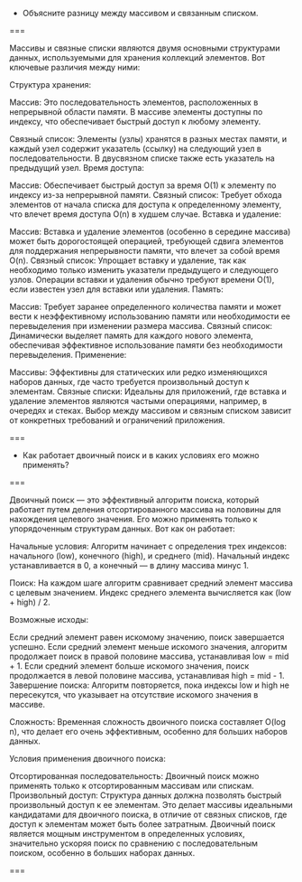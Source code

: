 - Объясните разницу между массивом и связанным списком.

===

Массивы и связные списки являются двумя основными структурами данных, используемыми для хранения коллекций элементов. Вот ключевые различия между ними:

Структура хранения:

Массив: 
Это последовательность элементов, расположенных в непрерывной области памяти. В массиве элементы доступны по индексу, что обеспечивает быстрый доступ к любому элементу.

Связный список: 
Элементы (узлы) хранятся в разных местах памяти, и каждый узел содержит указатель (ссылку) на следующий узел в последовательности. В двусвязном списке также есть указатель на предыдущий узел.
Время доступа:

Массив: 
Обеспечивает быстрый доступ за время O(1) к элементу по индексу из-за непрерывной памяти.
Связный список: Требует обхода элементов от начала списка для доступа к определенному элементу, что влечет время доступа O(n) в худшем случае.
Вставка и удаление:

Массив: Вставка и удаление элементов (особенно в середине массива) может быть дорогостоящей операцией, требующей сдвига элементов для поддержания непрерывности памяти, что влечет за собой время O(n).
Связный список: Упрощает вставку и удаление, так как необходимо только изменить указатели предыдущего и следующего узлов. Операции вставки и удаления обычно требуют времени O(1), если известен узел для вставки или удаления.
Память:

Массив: Требует заранее определенного количества памяти и может вести к неэффективному использованию памяти или необходимости ее перевыделения при изменении размера массива.
Связный список: Динамически выделяет память для каждого нового элемента, обеспечивая эффективное использование памяти без необходимости перевыделения.
Применение:

Массивы: Эффективны для статических или редко изменяющихся наборов данных, где часто требуется произвольный доступ к элементам.
Связные списки: Идеальны для приложений, где вставка и удаление элементов являются частыми операциями, например, в очередях и стеках.
Выбор между массивом и связным списком зависит от конкретных требований и ограничений приложения.

===

- Как работает двоичный поиск и в каких условиях его можно применять?


===

Двоичный поиск — это эффективный алгоритм поиска, который работает путем деления отсортированного массива на половины для нахождения целевого значения. Его можно применять только к упорядоченным структурам данных. Вот как он работает:

Начальные условия: Алгоритм начинает с определения трех индексов: начального (low), конечного (high), и среднего (mid). Начальный индекс устанавливается в 0, а конечный — в длину массива минус 1.

Поиск: На каждом шаге алгоритм сравнивает средний элемент массива с целевым значением. Индекс среднего элемента вычисляется как (low + high) / 2.

Возможные исходы:

Если средний элемент равен искомому значению, поиск завершается успешно.
Если средний элемент меньше искомого значения, алгоритм продолжает поиск в правой половине массива, устанавливая low = mid + 1.
Если средний элемент больше искомого значения, поиск продолжается в левой половине массива, устанавливая high = mid - 1.
Завершение поиска: Алгоритм повторяется, пока индексы low и high не пересекутся, что указывает на отсутствие искомого значения в массиве.

Сложность: Временная сложность двоичного поиска составляет O(log n), что делает его очень эффективным, особенно для больших наборов данных.

Условия применения двоичного поиска:

Отсортированная последовательность: Двоичный поиск можно применять только к отсортированным массивам или спискам.
Произвольный доступ: Структура данных должна позволять быстрый произвольный доступ к ее элементам. Это делает массивы идеальными кандидатами для двоичного поиска, в отличие от связных списков, где доступ к элементам может быть более затратным.
Двоичный поиск является мощным инструментом в определенных условиях, значительно ускоряя поиск по сравнению с последовательным поиском, особенно в больших наборах данных.

===

